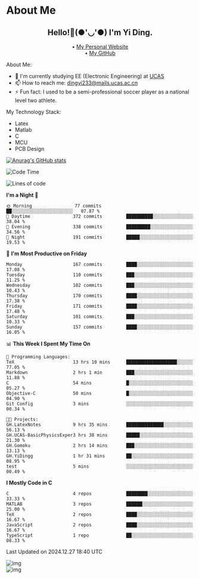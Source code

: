 # About Me

<h2 style="text-align:center;"> Hello!👋(●'◡'●) I'm Yi Ding.</h2>

<div style="text-align:center;">
  • <a href="https://yidingg.github.io/YiDingg">My Personal Website</a><br>
  • <a href="https://github.com/YiDingg">My GitHub</a>
</div>

About Me:
- 🔭 I'm currently studying EE (Electronic Engineering) at [UCAS](https://www.ucas.ac.cn/)
- 📫 How to reach me: dingyi233@mails.ucas.ac.cn
- ⚡ Fun fact: I used to be a semi-professional soccer player as a national level two athlete.

My Technology Stack:
- Latex
- Matlab
- C
- MCU
- PCB Design

[![Anurag's GitHub stats](https://github-readme-stats.vercel.app/api?username=YiDingg)](https://github.com/anuraghazra/github-readme-stats)

<!--START_SECTION:waka-->
![Code Time](http://img.shields.io/badge/Code%20Time-853%20hrs%2051%20mins-blue)

![Lines of code](https://img.shields.io/badge/From%20Hello%20World%20I%27ve%20Written-629.2%20thousand%20lines%20of%20code-blue)

**I'm a Night 🦉** 

```text
🌞 Morning                77 commits          ██░░░░░░░░░░░░░░░░░░░░░░░   07.87 % 
🌆 Daytime                372 commits         ██████████░░░░░░░░░░░░░░░   38.04 % 
🌃 Evening                338 commits         █████████░░░░░░░░░░░░░░░░   34.56 % 
🌙 Night                  191 commits         █████░░░░░░░░░░░░░░░░░░░░   19.53 % 
```
📅 **I'm Most Productive on Friday** 

```text
Monday                   167 commits         ████░░░░░░░░░░░░░░░░░░░░░   17.08 % 
Tuesday                  110 commits         ███░░░░░░░░░░░░░░░░░░░░░░   11.25 % 
Wednesday                102 commits         ███░░░░░░░░░░░░░░░░░░░░░░   10.43 % 
Thursday                 170 commits         ████░░░░░░░░░░░░░░░░░░░░░   17.38 % 
Friday                   171 commits         ████░░░░░░░░░░░░░░░░░░░░░   17.48 % 
Saturday                 101 commits         ███░░░░░░░░░░░░░░░░░░░░░░   10.33 % 
Sunday                   157 commits         ████░░░░░░░░░░░░░░░░░░░░░   16.05 % 
```


📊 **This Week I Spent My Time On** 

```text
💬 Programming Languages: 
TeX                      13 hrs 10 mins      ███████████████████░░░░░░   77.05 % 
Markdown                 2 hrs 1 min         ███░░░░░░░░░░░░░░░░░░░░░░   11.88 % 
C                        54 mins             █░░░░░░░░░░░░░░░░░░░░░░░░   05.27 % 
Objective-C              50 mins             █░░░░░░░░░░░░░░░░░░░░░░░░   04.90 % 
Git Config               3 mins              ░░░░░░░░░░░░░░░░░░░░░░░░░   00.34 % 

🐱‍💻 Projects: 
GH.LatexNotes            9 hrs 35 mins       ██████████████░░░░░░░░░░░   56.13 % 
GH.UCAS-BasicPhysicsExper3 hrs 38 mins       █████░░░░░░░░░░░░░░░░░░░░   21.30 % 
GH.Gomoku                2 hrs 14 mins       ███░░░░░░░░░░░░░░░░░░░░░░   13.13 % 
GH.YiDingg               1 hr 31 mins        ██░░░░░░░░░░░░░░░░░░░░░░░   08.95 % 
test                     5 mins              ░░░░░░░░░░░░░░░░░░░░░░░░░   00.49 % 
```

**I Mostly Code in C** 

```text
C                        4 repos             ████████░░░░░░░░░░░░░░░░░   33.33 % 
MATLAB                   3 repos             ██████░░░░░░░░░░░░░░░░░░░   25.00 % 
TeX                      2 repos             ████░░░░░░░░░░░░░░░░░░░░░   16.67 % 
JavaScript               2 repos             ████░░░░░░░░░░░░░░░░░░░░░   16.67 % 
TypeScript               1 repo              ██░░░░░░░░░░░░░░░░░░░░░░░   08.33 % 
```




 Last Updated on 2024.12.27 18:40 UTC
<!--END_SECTION:waka-->

<!-- Coding activity over the last year -->
<div class='center'><img src='https://wakatime.com/share/@YiDingg/260601e0-8e46-41ab-9832-d4d0ae5fd0bd.svg' alt='img'/></div>

<!-- Languages over the last year -->
<div class='center'><img src='https://wakatime.com/share/@YiDingg/99546fa3-4cc3-4808-ab6e-13f38e27aba1.svg' alt='img'/></div>
